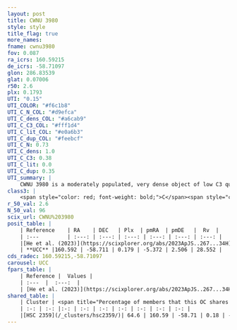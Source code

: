 ```yaml
---
layout: post
title: CWNU 3980
style: style
title_flag: true
more_names: 
fname: cwnu3980
fov: 0.087
ra_icrs: 160.59215
de_icrs: -58.71097
glon: 286.83539
glat: 0.07006
r50: 2.6
plx: 0.1793
UTI: "0.15"
UTI_COLOR: "#f6c1b8"
UTI_C_N_COL: "#d9efca"
UTI_C_dens_COL: "#a6cab9"
UTI_C_C3_COL: "#fff1d4"
UTI_C_lit_COL: "#e0a6b3"
UTI_C_dup_COL: "#feebcf"
UTI_C_N: 0.73
UTI_C_dens: 1.0
UTI_C_C3: 0.38
UTI_C_lit: 0.0
UTI_C_dup: 0.35
UTI_summary: |
    CWNU 3980 is a moderately populated, very dense object of low C3 quality. It was recently reported in the literature.<br><br><span style="color: #99180f; font-weight: bold;">Warning: </span>This is possibly a duplicated object, which shares a significant percentage of members with at least one previously reported entry.
class3: |
    <span style="color: red; font-weight: bold;">C</span><span style="color: #FFC300; font-weight: bold;">B</span>
r_50_val: 2.6
N_50_val: 96
scix_url: CWNU%203980
posit_table: |
    | Reference    | RA    | DEC   | Plx  | pmRA  | pmDE   |  Rv  |
    | :---         | :---: | :---: | :---: | :---: | :---: | :---: |
    |[He et al. (2023)](https://scixplorer.org/abs/2023ApJS..267...34H) | 160.592 | -58.721 | 0.176 | -5.385 | 2.504 | -- |
    | **UCC** |160.592 | -58.711 | 0.179 | -5.372 | 2.506 | 28.552 | 
cds_radec: 160.59215,-58.71097
carousel: UCC
fpars_table: |
    | Reference |  Values |
    | :---  |  :---:  |
    | [He et al. (2023)](https://scixplorer.org/abs/2023ApJS..267...34H) | `A0=2.2, m-M=12.95, logA=8.7` |
shared_table: |
    | Cluster | <span title="Percentage of members that this OC shares with the ones listed">%</span>   | RA   | DEC   | Plx   | pmRA  | pmDE  | Rv | UTI |
    | :-: | :-: |:-: | :-: | :-: | :-: | :-: | :-: | :-: |
    |[HSC 2359](/_clusters/hsc2359/)| 64.6 | 160.59 | -58.71 | 0.18 | -5.39 | 2.59 | 25.83 |0.47 |
---
```

